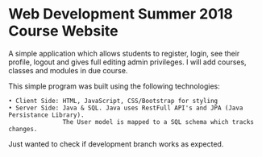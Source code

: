 # Web Development Summer 2018 Course Website 

A simple application which allows students to register, login, see their profile, logout and gives
full editing admin privileges. I will add courses, classes and modules in due course. 

This simple program was built using the following technologies:

    • Client Side: HTML, JavaScript, CSS/Bootstrap for styling
    • Server Side: Java & SQL. Java uses RestFull API's and JPA (Java Persistance Library).
                   The User model is mapped to a SQL schema which tracks changes.

Just wanted to check if development branch works as expected.
